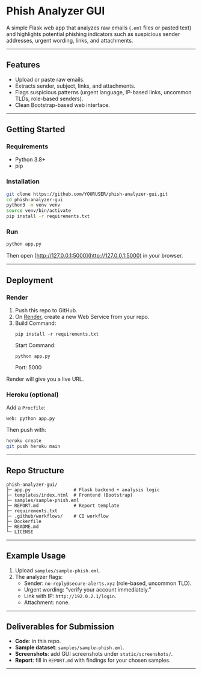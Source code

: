 # Phish Analyzer GUI

A simple Flask web app that analyzes raw emails (`.eml` files or pasted text) and highlights potential phishing indicators such as suspicious sender addresses, urgent wording, links, and attachments.

---

## Features
- Upload or paste raw emails.  
- Extracts sender, subject, links, and attachments.  
- Flags suspicious patterns (urgent language, IP-based links, uncommon TLDs, role-based senders).  
- Clean Bootstrap-based web interface.  

---

## Getting Started

### Requirements
- Python 3.8+  
- pip  

### Installation
```bash
git clone https://github.com/YOURUSER/phish-analyzer-gui.git
cd phish-analyzer-gui
python3 -m venv venv
source venv/bin/activate
pip install -r requirements.txt
```

### Run
```bash
python app.py
```
Then open [http://127.0.0.1:5000](http://127.0.0.1:5000) in your browser.

---

## Deployment

### Render
1. Push this repo to GitHub.  
2. On [Render](https://render.com), create a new Web Service from your repo.  
3. Build Command:
   ```
   pip install -r requirements.txt
   ```
   Start Command:
   ```
   python app.py
   ```
   Port: 5000  

Render will give you a live URL.

### Heroku (optional)
Add a `Procfile`:
```
web: python app.py
```
Then push with:
```bash
heroku create
git push heroku main
```

---

## Repo Structure
```
phish-analyzer-gui/
├─ app.py                # Flask backend + analysis logic
├─ templates/index.html  # Frontend (Bootstrap)
├─ samples/sample-phish.eml
├─ REPORT.md             # Report template
├─ requirements.txt
├─ .github/workflows/    # CI workflow
├─ Dockerfile
├─ README.md
└─ LICENSE
```

---

## Example Usage
1. Upload `samples/sample-phish.eml`.  
2. The analyzer flags:  
   - Sender: `no-reply@secure-alerts.xyz` (role-based, uncommon TLD).  
   - Urgent wording: “verify your account immediately.”  
   - Link with IP: `http://192.0.2.1/login`.  
   - Attachment: none.  

---

## Deliverables for Submission
- **Code**: in this repo.  
- **Sample dataset**: `samples/sample-phish.eml`.  
- **Screenshots**: add GUI screenshots under `static/screenshots/`.  
- **Report**: fill in `REPORT.md` with findings for your chosen samples.  

---

